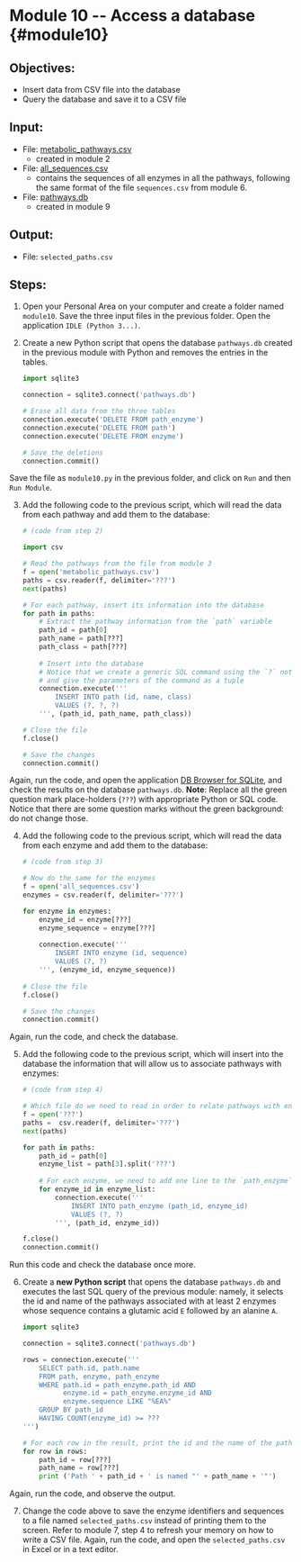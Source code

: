 # Module 10 -- Access a database {#module10}

## Objectives:

- Insert data from CSV file into the database
- Query the database and save it to a CSV file

## Input:

- File: [metabolic_pathways.csv](files/metabolic_pathways.csv)
    - created in module 2
- File: [all_sequences.csv](files/all_sequences.csv)
    - contains the sequences of all enzymes in all the pathways, following the same format of the file `sequences.csv` from module 6.
- File: [pathways.db](files/pathways.db)
    - created in module 9

## Output:

- File: `selected_paths.csv`

## Steps:

1. Open your Personal Area on your computer and create a folder named `module10`.
Save the three input files in the previous folder.
Open the application `IDLE (Python 3...)`.

2. Create a new Python script that opens the database `pathways.db` created in the previous module with Python and removes the entries in the tables.
    ```python
    import sqlite3
    
    connection = sqlite3.connect('pathways.db')
    
    # Erase all data from the three tables
    connection.execute('DELETE FROM path_enzyme')
    connection.execute('DELETE FROM path')
    connection.execute('DELETE FROM enzyme')
    
    # Save the deletions
    connection.commit()
    ```
Save the file as `module10.py` in the previous folder, and click on `Run` and then `Run Module`.

3. Add the following code to the previous script, which will read the data from each pathway and add them to the database:
    ```python
    # (code from step 2)
    
    import csv
    
    # Read the pathways from the file from module 3
    f = open('metabolic_pathways.csv')
    paths = csv.reader(f, delimiter='???')
    next(paths)
    
    # For each pathway, insert its information into the database
    for path in paths:
        # Extract the pathway information from the `path` variable
        path_id = path[0]
        path_name = path[???]
        path_class = path[???]
        
        # Insert into the database
        # Notice that we create a generic SQL command using the `?` notation
        # and give the parameters of the command as a tuple
        connection.execute('''
            INSERT INTO path (id, name, class)
            VALUES (?, ?, ?)
        ''', (path_id, path_name, path_class))
    
    # Close the file
    f.close()
    
    # Save the changes
    connection.commit()
    ```
Again, run the code, and open the application [DB Browser for SQLite](http://sqlitebrowser.org/), and check the results on the database `pathways.db`.
**Note**: Replace all the green question mark place-holders <span class="nobr">(`???`)</span> with appropriate Python or SQL code.
Notice that there are some question marks without the green background: do not change those.

4. Add the following code to the previous script, which will read the data from each enzyme and add them to the database:
    ```python
    # (code from step 3)
    
    # Now do the same for the enzymes
    f = open('all_sequences.csv')
    enzymes = csv.reader(f, delimiter='???')
    
    for enzyme in enzymes:
        enzyme_id = enzyme[???]
        enzyme_sequence = enzyme[???]
        
        connection.execute('''
            INSERT INTO enzyme (id, sequence)
            VALUES (?, ?)
        ''', (enzyme_id, enzyme_sequence))
        
    # Close the file
    f.close()
    
    # Save the changes
    connection.commit()
    ```
Again, run the code, and check the database.

5. Add the following code to the previous script, which will insert into the database the information that will allow us to associate pathways with enzymes:
    ```python
    # (code from step 4)
    
    # Which file do we need to read in order to relate pathways with enzymes?
    f = open('???')
    paths =  csv.reader(f, delimiter='???')
    next(paths)
    
    for path in paths:
        path_id = path[0]
        enzyme_list = path[3].split('???')
        
        # For each enzyme, we need to add one line to the `path_enzyme` table
        for enzyme_id in enzyme_list:
            connection.execute('''
                INSERT INTO path_enzyme (path_id, enzyme_id)
                VALUES (?, ?)
            ''', (path_id, enzyme_id))

    f.close()
    connection.commit()
    ```
Run this code and check the database once more.

6. Create a **new Python script** that opens the database `pathways.db` and executes the last SQL query of the previous module: namely, it selects the id and name of the pathways associated with at least 2 enzymes whose sequence contains a glutamic acid `E` followed by an alanine `A`.
    ```python
    import sqlite3

    connection = sqlite3.connect('pathways.db')

    rows = connection.execute('''
        SELECT path.id, path.name
        FROM path, enzyme, path_enzyme
        WHERE path.id = path_enzyme.path_id AND
              enzyme.id = path_enzyme.enzyme_id AND
              enzyme.sequence LIKE "%EA%"
        GROUP BY path_id
        HAVING COUNT(enzyme_id) >= ???
    ''')

    # For each row in the result, print the id and the name of the pathway
    for row in rows:
        path_id = row[???]
        path_name = row[???]
        print ('Path ' + path_id + ' is named "' + path_name + '"')
    ```
Again, run the code, and observe the output.

7. Change the code above to save the enzyme identifiers and sequences to a file named `selected_paths.csv` instead of printing them to the screen.
Refer to module 7, step 4 to refresh your memory on how to write a CSV file.
Again, run the code, and open the `selected_paths.csv` in Excel or in a text editor.
